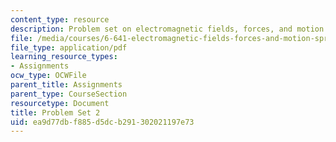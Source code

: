 ```yaml
---
content_type: resource
description: Problem set on electromagnetic fields, forces, and motion.
file: /media/courses/6-641-electromagnetic-fields-forces-and-motion-spring-2005/ea9d77dbf885d5dcb291302021197e73_ps2sp05.pdf
file_type: application/pdf
learning_resource_types:
- Assignments
ocw_type: OCWFile
parent_title: Assignments
parent_type: CourseSection
resourcetype: Document
title: Problem Set 2
uid: ea9d77db-f885-d5dc-b291-302021197e73
---
```

